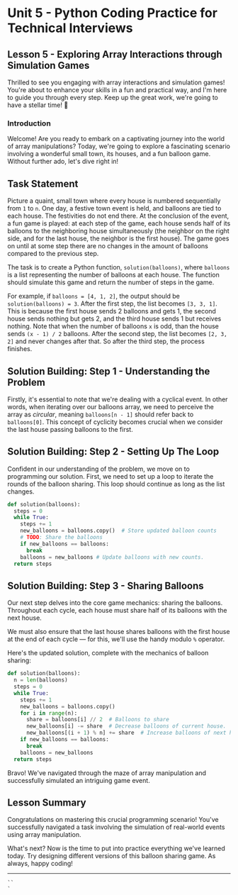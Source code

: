 # Unit 5 - Python Coding Practice for Technical Interviews
## Lesson 5 - Exploring Array Interactions through Simulation Games

Thrilled to see you engaging with array interactions and simulation games! You're about to enhance your skills in a fun and practical way, and I'm here to guide you through every step. Keep up the great work, we're going to have a stellar time! 🚀

### Introduction
Welcome! Are you ready to embark on a captivating journey into the world of array manipulations? Today, we're going to explore a fascinating scenario involving a wonderful small town, its houses, and a fun balloon game. Without further ado, let's dive right in!

## Task Statement
Picture a quaint, small town where every house is numbered sequentially from `1` to `n`. One day, a festive town event is held, and balloons are tied to each house. The festivities do not end there. At the conclusion of the event, a fun game is played: at each step of the game, each house sends half of its balloons to the neighboring house simultaneously (the neighbor on the right side, and for the last house, the neighbor is the first house). The game goes on until at some step there are no changes in the amount of balloons compared to the previous step.

The task is to create a Python function, `solution(balloons)`, where `balloons` is a list representing the number of balloons at each house. The function should simulate this game and return the number of steps in the game.

For example, if `balloons = [4, 1, 2]`, the output should be `solution(balloons) = 3`. After the first step, the list becomes `[3, 3, 1]`. This is because the first house sends 2 balloons and gets 1, the second house sends nothing but gets 2, and the third house sends 1 but receives nothing. Note that when the number of balloons `x` is odd, than the house sends `(x - 1) / 2` balloons. After the second step, the list becomes `[2, 3, 2]` and never changes after that. So after the third step, the process finishes.

## Solution Building: Step 1 - Understanding the Problem
Firstly, it's essential to note that we're dealing with a cyclical event. In other words, when iterating over our balloons array, we need to perceive the array as *circular*, meaning `balloons[n - 1]` should refer back to `balloons[0]`. This concept of cyclicity becomes crucial when we consider the last house passing balloons to the first.

## Solution Building: Step 2 - Setting Up The Loop
Confident in our understanding of the problem, we move on to programming our solution. First, we need to set up a loop to iterate the rounds of the balloon sharing. This loop should continue as long as the list changes.

```Python
def solution(balloons):
  steps = 0
  while True:
    steps += 1
    new_balloons = balloons.copy()  # Store updated balloon counts
    # TODO: Share the balloons
    if new_balloons == balloons:
      break
    balloons = new_balloons # Update balloons with new counts.
  return steps
```

## Solution Building: Step 3 - Sharing Balloons
Our next step delves into the core game mechanics: sharing the balloons. Throughout each cycle, each house must share half of its balloons with the next house.

We must also ensure that the last house shares balloons with the first house at the end of each cycle — for this, we'll use the handy modulo `%` operator.

Here's the updated solution, complete with the mechanics of balloon sharing:

```Python
def solution(balloons):
  n = len(balloons)
  steps = 0
  while True:
    steps += 1
    new_balloons = balloons.copy()
    for i in range(n):
      share = balloons[i] // 2  # Balloons to share
      new_balloons[i] -= share  # Decrease balloons of current house.
      new_balloons[(i + 1) % n] += share  # Increase balloons of next house.
    if new_balloons == balloons:
      break
    balloons = new_balloons
  return steps
```
Bravo! We've navigated through the maze of array manipulation and successfully simulated an intriguing game event.

## Lesson Summary
Congratulations on mastering this crucial programming scenario! You've successfully navigated a task involving the simulation of real-world events using array manipulation.

What's next? Now is the time to put into practice everything we've learned today. Try designing different versions of this balloon sharing game. As always, happy coding!

****
```
``
`
```

